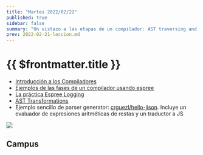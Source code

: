 ```yaml
---
title: "Martes 2022/02/22"
published: true
sidebar: false
summary: "Un vistazo a las etapas de un compilador: AST traversing and AST transformation"
prev: 2022-02-21-leccion.md
---
```


# {{ $frontmatter.title }}

* [Introducción a los Compiladores](https://docs.google.com/presentation/d/1N8h99dXzud9HzH8XY6QCZSmATCAWXtZebuqRTiy8qMU/edit?usp=sharing)
* [Ejemplos de las fases de un compilador usando espree](/temas/introduccion-a-pl/esprima.html#repl-example)
* [La práctica Espree Logging](/practicas/esprima-logging.html)
* [AST Transformations](/temas/introduccion-a-pl/master-the-art-of-the-ast.html#constant-folding)
* Ejemplo sencillo de parser generator: [crguezl/hello-jison](https://github.com/crguezl/hello-jison). Incluye un evaluador de expresiones aritméticas de restas y un traductor a JS

<img src="/images/Translation-of-a-statement.jpeg"/>

## Campus

<campus-virtual></campus-virtual>

